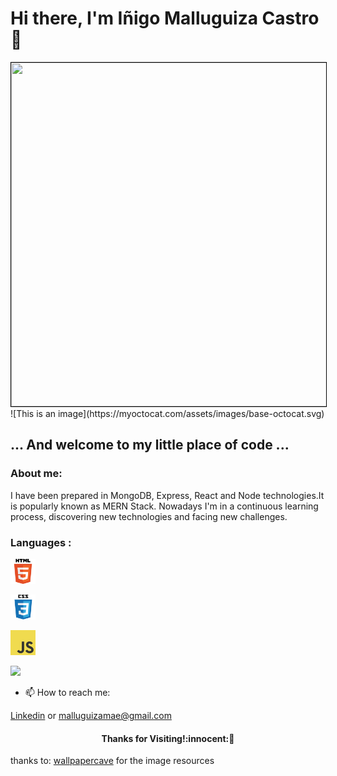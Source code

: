 # Hi there, I'm Iñigo Malluguiza Castro 👋


<img style="border: 1px solid black;" src="https://wallpapercave.com/wp/5dVAdDa.jpg" width="1200" height="550"/>
![This is an image](https://myoctocat.com/assets/images/base-octocat.svg)


## ... And welcome to my little place of code ...

### About me:

I have been prepared in  MongoDB, Express, React and Node technologies.It is popularly known as MERN Stack.
Nowadays I'm in a continuous learning process, discovering new technologies and facing new challenges.

### Languages :
 
<code><a href = "https://developer.mozilla.org/en-US/docs/Web/Guide/HTML/HTML5"><img height="40" src="https://raw.githubusercontent.com/github/explore/80688e429a7d4ef2fca1e82350fe8e3517d3494d/topics/html/html.png"></a></code>
 
<code><a href = "https://developer.mozilla.org/en-US/docs/Archive/CSS3"><img height="40" src="https://raw.githubusercontent.com/github/explore/80688e429a7d4ef2fca1e82350fe8e3517d3494d/topics/css/css.png"></a></code>

<code><a href = "https://developer.mozilla.org/en-US/docs/Web/JavaScript"><img height="40" src="https://raw.githubusercontent.com/github/explore/80688e429a7d4ef2fca1e82350fe8e3517d3494d/topics/javascript/javascript.png"></a></code>

<code><a href ="#"><img height="40" src="https://upload.wikimedia.org/wikipedia/commons/d/d9/Node.js_logo.svg"></a></code>


<!-- - 🔭 I’m currently working on ...
- 🌱 I’m currently learning ...
- 👯 I’m looking to collaborate on ...
- 🤔 I’m looking for help with ...
- 💬 Ask me about ... -->
- 📫 How to reach me: 
<!-- - 😄 Pronouns: ...
- ⚡ Fun fact: ...
 -->
 [Linkedin](https://www.linkedin.com/in/inigo-malluguiza-castro/)
 or
 <a href="mailto:malluguizamae@gmail.com">malluguizamae@gmail.com</a>
 


 <h4 align="center"> Thanks for Visiting!:innocent:👯</h4>


thanks to: [wallpapercave](https://wallpapercave.com/) for the image resources

